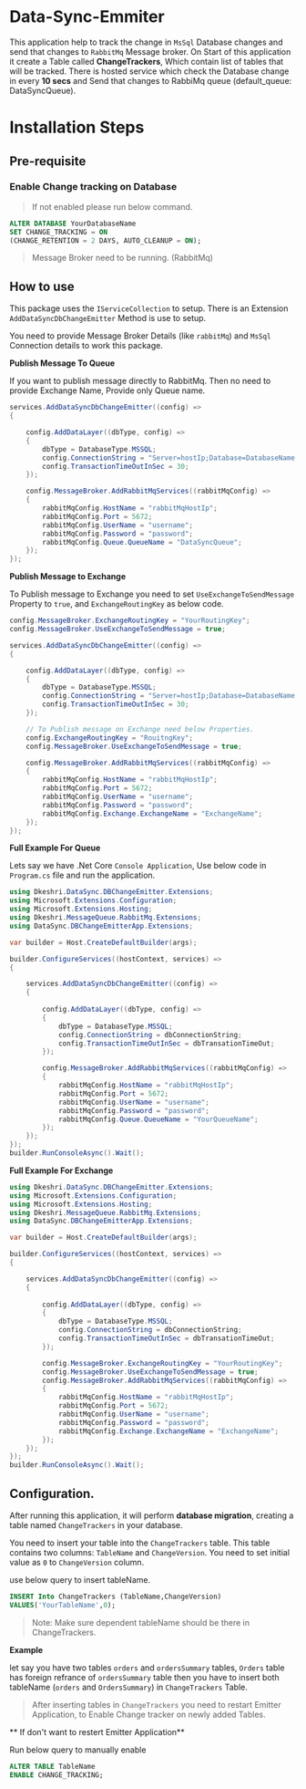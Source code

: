 # Data-Sync-Emmiter

This application help to track the change in `MsSql` Database changes and send that changes to `RabbitMq` Message broker. On Start of this application it create a Table called **ChangeTrackers**, Which contain list of tables that will be tracked. There is hosted service which check the Database change in every **10 secs** and Send that changes to RabbiMq queue (default_queue: DataSyncQueue).

# Installation Steps

## Pre-requisite

### Enable Change tracking on Database

> If not enabled please run below command.

```sql
ALTER DATABASE YourDatabaseName
SET CHANGE_TRACKING = ON 
(CHANGE_RETENTION = 2 DAYS, AUTO_CLEANUP = ON);
```

> Message Broker need to be running. (RabbitMq)

## How to use

This package uses the `IServiceCollection` to setup. There is an Extension `AddDataSyncDbChangeEmitter` Method is use to setup. 

You need to provide Message Broker Details (like `rabbitMq`) and `MsSql` Connection details to work this package.

**Publish Message To Queue**

If you want to publish message directly to RabbitMq. Then no need to provide Exchange Name, Provide only Queue name.

```csharp
services.AddDataSyncDbChangeEmitter((config) =>
{

    config.AddDataLayer((dbType, config) =>
    {
        dbType = DatabaseType.MSSQL;
        config.ConnectionString = "Server=hostIp;Database=DatabaseName;User Id=userid;Password=YourDbPassword;Encrypt=False";
        config.TransactionTimeOutInSec = 30;
    });

    config.MessageBroker.AddRabbitMqServices((rabbitMqConfig) =>
    {
        rabbitMqConfig.HostName = "rabbitMqHostIp";
        rabbitMqConfig.Port = 5672;
        rabbitMqConfig.UserName = "username";
        rabbitMqConfig.Password = "password";
        rabbitMqConfig.Queue.QueueName = "DataSyncQueue";
    });
});
```

**Publish Message to Exchange**

To Publish message to Exchange you need to set `UseExchangeToSendMessage` Property to `true`, and `ExchangeRoutingKey` as below code.



```csharp
config.MessageBroker.ExchangeRoutingKey = "YourRoutingKey";
config.MessageBroker.UseExchangeToSendMessage = true;
```

```csharp
services.AddDataSyncDbChangeEmitter((config) =>
{

    config.AddDataLayer((dbType, config) =>
    {
        dbType = DatabaseType.MSSQL;
        config.ConnectionString = "Server=hostIp;Database=DatabaseName;User Id=userid;Password=YourDbPassword;Encrypt=False";
        config.TransactionTimeOutInSec = 30;
    });

    // To Publish message on Exchange need below Properties.
    config.ExchangeRoutingKey = "RouitngKey";
    config.MessageBroker.UseExchangeToSendMessage = true;

    config.MessageBroker.AddRabbitMqServices((rabbitMqConfig) =>
    {
        rabbitMqConfig.HostName = "rabbitMqHostIp";
        rabbitMqConfig.Port = 5672;
        rabbitMqConfig.UserName = "username";
        rabbitMqConfig.Password = "password";
        rabbitMqConfig.Exchange.ExchangeName = "ExchangeName";
    });
});
```

**Full Example For Queue** 

Lets say we have .Net Core `Console Application`, Use below code in `Program.cs` file and run the application.

```csharp
using Dkeshri.DataSync.DBChangeEmitter.Extensions;
using Microsoft.Extensions.Configuration;
using Microsoft.Extensions.Hosting;
using Dkeshri.MessageQueue.RabbitMq.Extensions;
using DataSync.DBChangeEmitterApp.Extensions;

var builder = Host.CreateDefaultBuilder(args);

builder.ConfigureServices((hostContext, services) =>
{

    services.AddDataSyncDbChangeEmitter((config) =>
    {
        
        config.AddDataLayer((dbType, config) =>
        {
            dbType = DatabaseType.MSSQL;
            config.ConnectionString = dbConnectionString;
            config.TransactionTimeOutInSec = dbTransationTimeOut;
        });

        config.MessageBroker.AddRabbitMqServices((rabbitMqConfig) =>
        {
            rabbitMqConfig.HostName = "rabbitMqHostIp";
            rabbitMqConfig.Port = 5672;
            rabbitMqConfig.UserName = "username";
            rabbitMqConfig.Password = "password";
            rabbitMqConfig.Queue.QueueName = "YourQueueName";
        }); 
    });
});
builder.RunConsoleAsync().Wait();
```

**Full Example For Exchange**

```csharp
using Dkeshri.DataSync.DBChangeEmitter.Extensions;
using Microsoft.Extensions.Configuration;
using Microsoft.Extensions.Hosting;
using Dkeshri.MessageQueue.RabbitMq.Extensions;
using DataSync.DBChangeEmitterApp.Extensions;

var builder = Host.CreateDefaultBuilder(args);

builder.ConfigureServices((hostContext, services) =>
{

    services.AddDataSyncDbChangeEmitter((config) =>
    {
        
        config.AddDataLayer((dbType, config) =>
        {
            dbType = DatabaseType.MSSQL;
            config.ConnectionString = dbConnectionString;
            config.TransactionTimeOutInSec = dbTransationTimeOut;
        });

        config.MessageBroker.ExchangeRoutingKey = "YourRoutingKey";
        config.MessageBroker.UseExchangeToSendMessage = true;
        config.MessageBroker.AddRabbitMqServices((rabbitMqConfig) =>
        {
            rabbitMqConfig.HostName = "rabbitMqHostIp";
            rabbitMqConfig.Port = 5672;
            rabbitMqConfig.UserName = "username";
            rabbitMqConfig.Password = "password";
            rabbitMqConfig.Exchange.ExchangeName = "ExchangeName";
        }); 
    });
});
builder.RunConsoleAsync().Wait();
```





## Configuration.

After running this application, it will perform **database migration**, creating a table named `ChangeTrackers` in your database.

You need to insert your table into the `ChangeTrackers` table. This table contains two columns: `TableName` and `ChangeVersion`. You need to set initial value as `0` to `ChangeVersion` column.

use below query to insert tableName.

```sql
INSERT Into ChangeTrackers (TableName,ChangeVersion)
VALUES('YourTableName',0);
```

> Note: Make sure dependent tableName should be there in ChangeTrackers.

**Example**

let say you have two tables `orders` and `ordersSummary` tables, `Orders` table has foreign refrance of `ordersSummary` table then you have to insert both tableName (`orders` and `OrdersSummary`) in `ChangeTrackers` Table.

> After inserting tables in `ChangeTrackers` you need to restart Emitter Application, to Enable Change tracker on newly added Tables.

** If don't want to restert Emitter Application**

Run below query to manually enable

```sql
ALTER TABLE TableName
ENABLE CHANGE_TRACKING;
```
